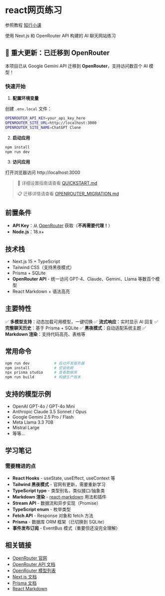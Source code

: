 # react网页练习

参照教程 [知行小课](https://x.zhixing.co/courses/react-hands-on-tutorial-for-beginners/)

使用 Next.js 和 OpenRouter API 构建的 AI 聊天网站练习

## 🎉 重大更新：已迁移到 OpenRouter

本项目已从 Google Gemini API 迁移到 **OpenRouter**，支持访问数百个 AI 模型！

### 快速开始

1. **配置环境变量**

创建 `.env.local` 文件：

```bash
OPENROUTER_API_KEY=your_api_key_here
OPENROUTER_SITE_URL=http://localhost:3000
OPENROUTER_SITE_NAME=ChatGPT Clone
```

2. **启动应用**

```powershell
npm install
npm run dev
```

3. **访问应用**

打开浏览器访问 http://localhost:3000

> 📖 详细设置指南请查看 [QUICKSTART.md](./QUICKSTART.md)
> 
> 📋 迁移详情请查看 [OPENROUTER_MIGRATION.md](./OPENROUTER_MIGRATION.md)

## 前置条件

- **API Key**：从 [OpenRouter](https://openrouter.ai/keys) 获取（**不再需要代理！**）
- **Node.js**：18.x+

## 技术栈

- Next.js 15 + TypeScript
- Tailwind CSS（支持黑夜模式）
- Prisma + SQLite
- **OpenRouter API** - 统一访问 GPT-4、Claude、Gemini、Llama 等数百个模型
- React Markdown + 语法高亮

## 主要特性

✅ **多模型支持**：动态加载可用模型，一键切换
✅ **流式响应**：实时显示 AI 回复
✅ **完整聊天历史**：基于 Prisma + SQLite
✅ **黑夜模式**：自动适配系统主题
✅ **Markdown 渲染**：支持代码高亮、表格等

## 常用命令

```powershell
npm run dev           # 启动开发服务器
npm install           # 安装依赖
npx prisma studio     # 查看数据库
npm run build         # 构建生产版本
```

## 支持的模型示例

- OpenAI GPT-4o / GPT-4o Mini
- Anthropic Claude 3.5 Sonnet / Opus
- Google Gemini 2.5 Pro / Flash
- Meta Llama 3.3 70B
- Mistral Large
- 等等...

## 学习笔记

### 需要精进的点

- **React Hooks** - useState, useEffect, useContext 等
- **Tailwind 黑夜模式** - 官网有更新，需要重新学习
- **TypeScript type** - 类型别名，类似接口/抽象类
- **Markdown 渲染** - [react-markdown](https://github.com/remarkjs/react-markdown) 用法和插件
- **Stream API** - 数据流和异步实现（Promise）
- **TypeScript enum** - 枚举类型
- **Fetch API** - Response 对象和 fetch 方法
- **Prisma** - 数据库 ORM 框架（已切换到 SQLite）
- **事件发布订阅** - EventBus 模式（重要但还没完全理解）

## 相关链接

- [OpenRouter 官网](https://openrouter.ai/)
- [OpenRouter API 文档](https://openrouter.ai/docs)
- [OpenRouter 模型列表](https://openrouter.ai/models)
- [Next.js 文档](https://nextjs.org/docs)
- [Prisma 文档](https://www.prisma.io/docs)
- [React Markdown](https://github.com/remarkjs/react-markdown)
